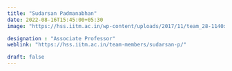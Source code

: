 ```yaml
---
title: "Sudarsan Padmanabhan"
date: 2022-08-16T15:45:00+05:30
image: "https://hss.iitm.ac.in/wp-content/uploads/2017/11/team_28-1140x1660.jpg"

designation : "Associate Professor"
weblink: "https://hss.iitm.ac.in/team-members/sudarsan-p/"

draft: false
---
```


